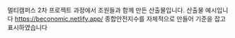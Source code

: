 멀티캠퍼스 2차 프로젝트 과정에서 조원들과 함께 만든 산출물입니다.
산출물 예시입니다 https://beconomic.netlify.app/
종합안전지수를 자체적으로 만들어 기준을 잡고 표시하였습니다 

